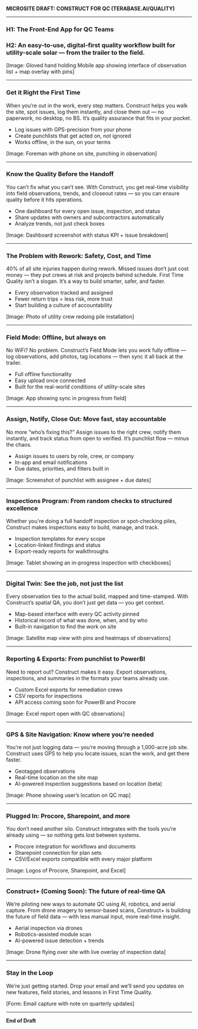 **MICROSITE DRAFT: CONSTRUCT FOR QC (TERABASE.AI/QUALITY)**

---

### H1: The Front-End App for QC Teams

### H2: An easy-to-use, digital-first quality workflow built for utility-scale solar — from the trailer to the field.

\[Image: Gloved hand holding Mobile app showing interface of observation list + map overlay with pins]

---

### Get it Right the First Time

When you’re out in the work, every step matters. Construct helps you walk the site, spot issues, log them instantly, and close them out — no paperwork, no desktop, no BS. It’s quality assurance that fits in your pocket.

* Log issues with GPS-precision from your phone
* Create punchlists that get acted on, not ignored
* Works offline, in the sun, on your terms

\[Image: Foreman with phone on site, punching in observation]

---

### Know the Quality Before the Handoff

You can’t fix what you can’t see. With Construct, you get real-time visibility into field observations, trends, and closeout rates — so you can ensure quality before it hits operations.

* One dashboard for every open issue, inspection, and status
* Share updates with owners and subcontractors automatically
* Analyze trends, not just check boxes

\[Image: Dashboard screenshot with status KPI + issue breakdown]

---

### The Problem with Rework: Safety, Cost, and Time

40% of all site injuries happen during rework. Missed issues don’t just cost money — they put crews at risk and projects behind schedule. First Time Quality isn’t a slogan. It’s a way to build smarter, safer, and faster.

* Every observation tracked and assigned
* Fewer return trips = less risk, more trust
* Start building a culture of accountability

\[Image: Photo of utility crew redoing pile installation]

---

### Field Mode: Offline, but always on

No WiFi? No problem. Construct’s Field Mode lets you work fully offline — log observations, add photos, tag locations — then sync it all back at the trailer.

* Full offline functionality
* Easy upload once connected
* Built for the real-world conditions of utility-scale sites

\[Image: App showing sync in progress from field]

---

### Assign, Notify, Close Out: Move fast, stay accountable

No more “who’s fixing this?” Assign issues to the right crew, notify them instantly, and track status from open to verified. It’s punchlist flow — minus the chaos.

* Assign issues to users by role, crew, or company
* In-app and email notifications
* Due dates, priorities, and filters built in

\[Image: Screenshot of punchlist with assignee + due dates]

---

### Inspections Program: From random checks to structured excellence

Whether you're doing a full handoff inspection or spot-checking piles, Construct makes inspections easy to build, manage, and track.

* Inspection templates for every scope
* Location-linked findings and status
* Export-ready reports for walkthroughs

\[Image: Tablet showing an in-progress inspection with checkboxes]

---

### Digital Twin: See the job, not just the list

Every observation ties to the actual build, mapped and time-stamped. With Construct’s spatial QA, you don’t just get data — you get context.

* Map-based interface with every QC activity pinned
* Historical record of what was done, when, and by who
* Built-in navigation to find the work on site

\[Image: Satellite map view with pins and heatmaps of observations]

---

### Reporting & Exports: From punchlist to PowerBI

Need to report out? Construct makes it easy. Export observations, inspections, and summaries in the formats your teams already use.

* Custom Excel exports for remediation crews
* CSV reports for inspections
* API access coming soon for PowerBI and Procore

\[Image: Excel report open with QC observations]

---

### GPS & Site Navigation: Know where you’re needed

You’re not just logging data — you’re moving through a 1,000-acre job site. Construct uses GPS to help you locate issues, scan the work, and get there faster.

* Geotagged observations
* Real-time location on the site map
* AI-powered inspection suggestions based on location (beta)

\[Image: Phone showing user’s location on QC map]

---

### Plugged In: Procore, Sharepoint, and more

You don’t need another silo. Construct integrates with the tools you’re already using — so nothing gets lost between systems.

* Procore integration for workflows and documents
* Sharepoint connection for plan sets
* CSV/Excel exports compatible with every major platform

\[Image: Logos of Procore, Sharepoint, and Excel]

---

### Construct+ (Coming Soon): The future of real-time QA

We’re piloting new ways to automate QC using AI, robotics, and aerial capture. From drone imagery to sensor-based scans, Construct+ is building the future of field data — with less manual input, more real-time insight.

* Aerial inspection via drones
* Robotics-assisted module scan
* AI-powered issue detection + trends

\[Image: Drone flying over site with live overlay of inspection data]

---

### Stay in the Loop

We’re just getting started. Drop your email and we’ll send you updates on new features, field stories, and lessons in First Time Quality.

\[Form: Email capture with note on quarterly updates]

---

**End of Draft**
